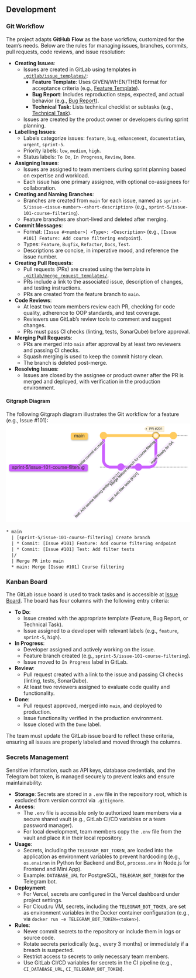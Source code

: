 ## Development

### Git Workflow

The project adapts **GitHub Flow** as the base workflow, customized for the team’s needs. Below are the rules for managing issues, branches, commits, pull requests, code reviews, and issue resolution:

- **Creating Issues**:
  - Issues are created in GitLab using templates in [`.gitlab/issue_templates/`](https://gitlab.pg.innopolis.university/daha-40/daha/-/tree/main/.gitlab/issue_templates):
    - **Feature Template**: Uses GIVEN/WHEN/THEN format for acceptance criteria (e.g., [Feature Template](https://gitlab.pg.innopolis.university/daha-40/daha/-/blob/main/.gitlab/issue_templates/feature.md)).
    - **Bug Report**: Includes reproduction steps, expected, and actual behavior (e.g., [Bug Report](https://gitlab.pg.innopolis.university/daha-40/daha/-/blob/main/.gitlab/issue_templates/bug.md)).
    - **Technical Task**: Lists technical checklist or subtasks (e.g., [Technical Task](https://gitlab.pg.innopolis.university/daha-40/daha/-/blob/main/.gitlab/issue_templates/technical_task.md)).
  - Issues are created by the product owner or developers during sprint planning.
- **Labelling Issues**:
  - Labels categorize issues: `feature`, `bug`, `enhancement`, `documentation`, `urgent`, `sprint-5`.
  - Priority labels: `low`, `medium`, `high`.
  - Status labels: `To Do`, `In Progress`, `Review`, `Done`.
- **Assigning Issues**:
  - Issues are assigned to team members during sprint planning based on expertise and workload.
  - Each issue has one primary assignee, with optional co-assignees for collaboration.
- **Creating and Naming Branches**:
  - Branches are created from `main` for each issue, named as `sprint-5/issue-<issue-number>-<short-description>` (e.g., `sprint-5/issue-101-course-filtering`).
  - Feature branches are short-lived and deleted after merging.
- **Commit Messages**:
  - Format: `[Issue #<number>] <Type>: <Description>` (e.g., `[Issue #101] Feature: Add course filtering endpoint`).
  - Types: `Feature`, `Bugfix`, `Refactor`, `Docs`, `Test`.
  - Descriptions are concise, in imperative mood, and reference the issue number.
- **Creating Pull Requests**:
  - Pull requests (PRs) are created using the template in [`.gitlab/merge_request_templates/`](https://gitlab.pg.innopolis.university/daha-40/daha/-/blob/main/.gitlab/merge_request_templates/merge_request.md).
  - PRs include a link to the associated issue, description of changes, and testing instructions.
  - PRs are created from the feature branch to `main`.
- **Code Reviews**:
  - At least two team members review each PR, checking for code quality, adherence to OOP standards, and test coverage.
  - Reviewers use GitLab’s review tools to comment and suggest changes.
  - PRs must pass CI checks (linting, tests, SonarQube) before approval.
- **Merging Pull Requests**:
  - PRs are merged into `main` after approval by at least two reviewers and passing CI checks.
  - Squash merging is used to keep the commit history clean.
  - The branch is deleted post-merge.
- **Resolving Issues**:
  - Issues are closed by the assignee or product owner after the PR is merged and deployed, with verification in the production environment.

#### Gitgraph Diagram
The following Gitgraph diagram illustrates the Git workflow for a feature (e.g., Issue #101): ![Example Workflow](https://github.com/IamdLite/rosesarered/blob/main/example-workflow.png?raw=true)


```
* main
  | [sprint-5/issue-101-course-filtering] Create branch
  | * Commit: [Issue #101] Feature: Add course filtering endpoint
  | * Commit: [Issue #101] Test: Add filter tests
  |/
  | Merge PR into main
  * main: Merge [Issue #101] Course filtering
```

### Kanban Board

The GitLab issue board is used to track tasks and is accessible at [Issue Board](https://gitlab.pg.innopolis.university/daha-40/daha/-/boards). The board has four columns with the following entry criteria:

- **To Do**:
  - Issue created with the appropriate template (Feature, Bug Report, or Technical Task).
  - Issue assigned to a developer with relevant labels (e.g., `feature`, `sprint-5`, `high`).
- **In Progress**:
  - Developer assigned and actively working on the issue.
  - Feature branch created (e.g., `sprint-5/issue-101-course-filtering`).
  - Issue moved to `In Progress` label in GitLab.
- **Review**:
  - Pull request created with a link to the issue and passing CI checks (linting, tests, SonarQube).
  - At least two reviewers assigned to evaluate code quality and functionality.
- **Done**:
  - Pull request approved, merged into `main`, and deployed to production.
  - Issue functionality verified in the production environment.
  - Issue closed with the `Done` label.

The team must update the GitLab issue board to reflect these criteria, ensuring all issues are properly labeled and moved through the columns.

### Secrets Management

Sensitive information, such as API keys, database credentials, and the Telegram bot token, is managed securely to prevent leaks and ensure maintainability:

- **Storage**: Secrets are stored in a `.env` file in the repository root, which is excluded from version control via `.gitignore`.
- **Access**:
  - The `.env` file is accessible only to authorized team members via a secure shared vault (e.g., GitLab CI/CD variables or a team password manager).
  - For local development, team members copy the `.env` file from the vault and place it in their local repository.
- **Usage**:
  - Secrets, including the `TELEGRAM_BOT_TOKEN`, are loaded into the application as environment variables to prevent hardcoding (e.g., `os.environ` in Python for Backend and Bot, `process.env` in Node.js for Frontend and Mini App).
  - Example: `DATABASE_URL` for PostgreSQL, `TELEGRAM_BOT_TOKEN` for the Telegram bot.
- **Deployment**:
  - For Vercel, secrets are configured in the Vercel dashboard under project settings.
  - For Cloud.ru VM, secrets, including the `TELEGRAM_BOT_TOKEN`, are set as environment variables in the Docker container configuration (e.g., via `docker run -e TELEGRAM_BOT_TOKEN=<token>`).
- **Rules**:
  - Never commit secrets to the repository or include them in logs or source code.
  - Rotate secrets periodically (e.g., every 3 months) or immediately if a breach is suspected.
  - Restrict access to secrets to only necessary team members.
  - Use GitLab CI/CD variables for secrets in the CI pipeline (e.g., `CI_DATABASE_URL`, `CI_TELEGRAM_BOT_TOKEN`).
